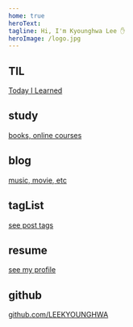 ```yaml
---
home: true
heroText: 
tagline: Hi, I'm Kyounghwa Lee ✋
heroImage: /logo.jpg
---
```


<div class="features">
  <div class="feature">
    <h2>TIL</h2>
    <a href="/posts">Today I Learned</a>
  </div>
  <div class="feature">
    <h2>study</h2>
    <a href="/study">books, online courses</a>
  </div>
  <div class="feature">
    <h2>blog</h2>
    <a href="/blog">music, movie, etc</a>
  </div>
  <div class="feature">
    <h2>tagList</h2>
    <a href="/etc/tagList">see post tags</a>
  </div>
  <div class="feature">
    <h2>resume</h2>
    <a href="/etc/resume">see my profile</a>
  </div>
  <div class="feature">
    <h2>github</h2>
    <a href="https://github.com/LEEKYOUNGHWA" target="_blank">github.com/LEEKYOUNGHWA</a>
  </div>
</div>


<!-- ![Hits](https://hits.seeyoufarm.com/api/count/incr/badge.svg?url=https%3A%2F%2Fleekyounghwa.github.io&count_bg=%23413DC9&title_bg=%23555555&icon=vue-dot-js.svg&icon_color=%2335A843&title=KH%27s+Blog+Hits&edge_flat=true) -->